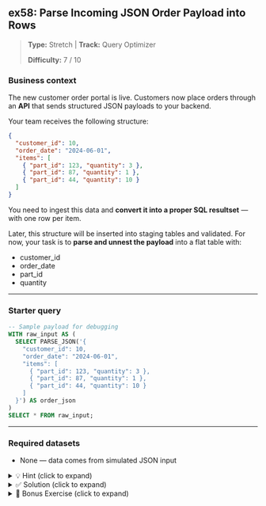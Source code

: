 ## ex58: Parse Incoming JSON Order Payload into Rows

> **Type:** Stretch | **Track:** Query Optimizer  
>
> **Difficulty:** 7 / 10

### Business context
The new customer order portal is live. Customers now place orders through an **API** that sends structured JSON payloads to your backend.

Your team receives the following structure:

```json
{
  "customer_id": 10,
  "order_date": "2024-06-01",
  "items": [
    { "part_id": 123, "quantity": 3 },
    { "part_id": 87, "quantity": 1 },
    { "part_id": 44, "quantity": 10 }
  ]
}
```

You need to ingest this data and **convert it into a proper SQL resultset** — with one row per item.

Later, this structure will be inserted into staging tables and validated. For now, your task is to **parse and unnest the payload** into a flat table with:

- customer_id
- order_date
- part_id
- quantity

---

### Starter query

```sql
-- Sample payload for debugging
WITH raw_input AS (
  SELECT PARSE_JSON('{
    "customer_id": 10,
    "order_date": "2024-06-01",
    "items": [
      { "part_id": 123, "quantity": 3 },
      { "part_id": 87, "quantity": 1 },
      { "part_id": 44, "quantity": 10 }
    ]
  }') AS order_json
)
SELECT * FROM raw_input;
```

---

### Required datasets

* None — data comes from simulated JSON input

<details>
<summary>💡 Hint (click to expand)</summary>

#### How to think about it

1. Use `FLATTEN(input => ...)` to explode the `items` array
2. Use `LATERAL` to access nested fields
3. Reference values using `value:<field>` syntax on `VARIANT` data types
4. Make sure to project `customer_id` and `order_date` along with each item

#### Helpful SQL concepts

`PARSE_JSON`, `FLATTEN`, `LATERAL`, `:variant` dereferencing

```sql
SELECT f.value:part_id::int AS part_id
FROM table, LATERAL FLATTEN(input => json_column:items) f;
```

</details>

<details>
<summary>✅ Solution (click to expand)</summary>

```sql
WITH raw_input AS (
  SELECT PARSE_JSON('{
    "customer_id": 10,
    "order_date": "2024-06-01",
    "items": [
      { "part_id": 123, "quantity": 3 },
      { "part_id": 87, "quantity": 1 },
      { "part_id": 44, "quantity": 10 }
    ]
  }') AS order_json
),
exploded_items AS (
  SELECT 
    order_json:"customer_id"::int AS customer_id,
    order_json:"order_date"::date AS order_date,
    f.value:part_id::int AS part_id,
    f.value:quantity::int AS quantity
  FROM raw_input,
       LATERAL FLATTEN(input => order_json:"items") f
)

SELECT * FROM exploded_items;
```

#### Why this works

- `PARSE_JSON` simulates incoming API data as a `VARIANT`
- `FLATTEN` turns each element of the `items` array into a row
- `LATERAL` allows binding of JSON scope into the `SELECT`
- Explicit casting ensures schema correctness for downstream processing

This approach is robust, fast, and aligns with Snowflake’s best practices for ingesting semi-structured data.

#### Business answer

The order payload is now parsed into 3 separate rows — one for each item. Each row includes customer, order date, part ID, and quantity — ready for validation or insertion into staging tables.

#### Take-aways

* Use `FLATTEN` + `LATERAL` to extract arrays from JSON input
* Always cast `VARIANT` fields into typed columns for safety
* This structure is ideal for **event ingestion**, **ETL pipelines**, or **API-backed warehouses**
* Combine this with `INSERT` to automate order capture in Snowflake

</details>

<details>
<summary>🎁 Bonus Exercise (click to expand)</summary>

Write a **stored procedure** `parse_and_stage_order_payload(json_payload STRING)` that:

- Accepts a full JSON order payload as input
- Returns a `TABLE` with the same structure as above
- (Optional) Writes to a staging table `STG_ORDER_ITEMS` using `INSERT INTO ...`

</details>
